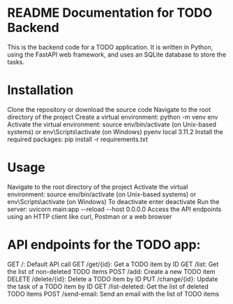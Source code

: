 README Documentation for TODO Backend
=====================================
This is the backend code for a TODO application. It is written in Python, using the FastAPI web framework, and uses an SQLite database to store the tasks.

Installation
============
Clone the repository or download the source code
Navigate to the root directory of the project
Create a virtual environment: python -m venv env
Activate the virtual environment: source env/bin/activate (on Unix-based systems) or env\Scripts\activate (on Windows)
pyenv local 3.11.2
Install the required packages: pip install -r requirements.txt

Usage
============
Navigate to the root directory of the project
Activate the virtual environment: source env/bin/activate (on Unix-based systems) or env\Scripts\activate (on Windows)
To deactivate enter deactivate
Run the server: uvicorn main:app --reload --host 0.0.0.0
Access the API endpoints using an HTTP client like curl, Postman or a web browser

API endpoints for the TODO app:
================================
GET /: Default API call
GET /get/{id}: Get a TODO item by ID
GET /list: Get the list of non-deleted TODO items
POST /add: Create a new TODO item
DELETE /delete/{id}: Delete a TODO item by ID
PUT /change/{id}: Update the task of a TODO item by ID
GET /list-deleted: Get the list of deleted TODO items
POST /send-email: Send an email with the list of TODO items